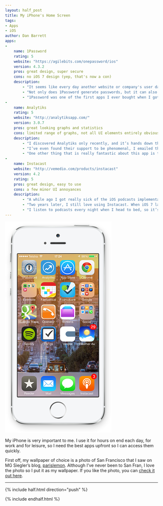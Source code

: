 ```yaml
---
layout: half_post
title: My iPhone's Home Screen
tags:
- Apps
- iOS
author: Dan Barrett
apps:
-
    name: 1Password
    rating: 5
    website: "https://agilebits.com/onepassword/ios"
    version: 4.3.2
    pros: great design, super secure
    cons: no iOS 7 design (yep, that's now a con)
    description:
        - "It seems like every day another website or company's user database is getting exposed. Shockingly, many of them have little to no password obfuscation so hackers have been able to easily pull tens, hundreds, thousands and millions of passwords. 1Password gives you an easy way to generate a complex password, unique for every website or service."
        - "Not only does 1Password generate passwords, but it can also keep other important information secure, for example: credit cards and passport details. You can even store other cards you may have in your wallet, or notes you don't want to be read by others."
        - "1Password was one of the first apps I ever bought when I got my MacBook Pro in 2009 and I've been using it constantly ever since. The ability to have my passwords synced on my Mac, iPhone and iPad all at once gives me an incredible amount of freedom so I can do anything secure-related on the go. One other reason I love 1Password, and the AgileBits team is that they stay on top of password decryption trends. Their [cryptography blog](http://blog.agilebits.com/tag/cryptography_/) is definitely worth a read."
-
    name: Analytiks
    rating: 5
    website: "http://analytiksapp.com/"
    version: 3.0.7
    pros: great looking graphs and statistics
    cons: limited range of graphs, not all UI elements entirely obvious
    description:
        - "I discovered Analytiks only recently, and it’s hands down the best looking Google Analytics app for iOS that I’ve seen. I really like the percentage increase/decrease statistics it shows each day."
        - "I’ve even found their support to be phenomenal, I emailed them about an issue and got a personal reply in **3 minutes**. Issue fixed and I was very satisfied."
        - "One other thing that is really fantastic about this app is that it fully supports Google’s OAuth 2.0 2-step authentication, which is a big plus in my book. It even has a different colour scheme depending on the colour of your iPhone!"
-
    name: Instacast
    website: "http://vemedio.com/products/instacast"
    version: 4.2
    rating: 5
    pros: great design, easy to use
    cons: a few minor UI annoyances
    description:
        - "A while ago I got really sick of the iOS podcasts implementation (this was when Podcasts were part of the Music.app) so I went to find an alternative. I didn’t really like the look of Downcast (at the time) so Instacast seemed like the perfect replacement, with better features (than the iOS default alternative). Enter Instacast."
        - "Two years later, I still love using Instacast. When iOS 7 landed it was quick to be updated with a new design, which I do like. They’re also one of the only iOS podcast apps that has a Mac companion — and they sync!"
        - "I listen to podcasts every night when I head to bed, so it’s fair to say I’ve used it every night for the past two years. I also have a thing for orange, so the icon is really attractive to me."
---
```


![iPhone Home Screen](/assets/2014/home_screen.png)

My iPhone is very important to me. I use it for hours on end each day, for work and for leisure, so I need the best apps upfront so I can access them quickly.

First off, my wallpaper of choice is a photo of San Francisco that I saw on MG Siegler’s blog, [parislemon](http://parislemon.com/). Although I’ve never been to San Fran, I love the photo so I put it as my wallpaper. If you like the photo, you can [check it out here](http://parislemon.com/post/61893365955/omnivector-san-francisco-treat-ios-7-parallax).

<hr />

{% include half.html direction="push" %}


{% include endhalf.html %}